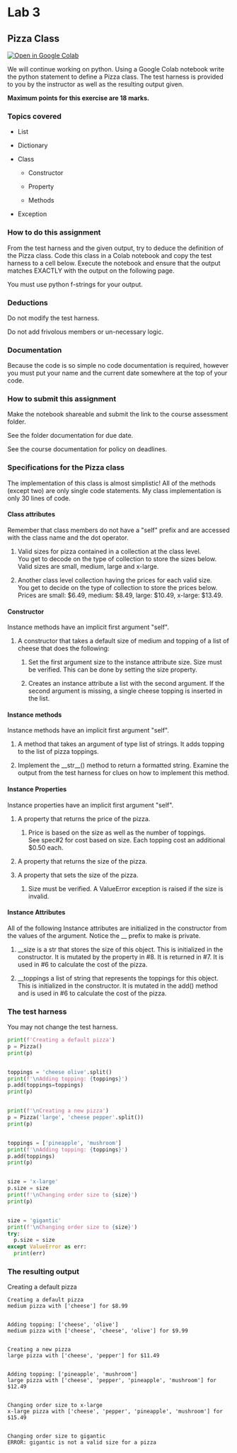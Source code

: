 # Lab 3

## Pizza Class

[![Open in Google Colab](https://colab.research.google.com/assets/colab-badge.svg)](https://colab.research.google.com/github/ttran375/comp216-assignment2/blob/main/pizza.ipynb)

We will continue working on python. Using a Google Colab notebook write
the python statement to define a Pizza class. The test harness is
provided to you by the instructor as well as the resulting output given.

**Maximum points for this exercise are 18 marks.**

### Topics covered

- List

- Dictionary

- Class

  - Constructor

  - Property

  - Methods

- Exception

### How to do this assignment

From the test harness and the given output, try to deduce the definition
of the Pizza class. Code this class in a Colab notebook and copy the
test harness to a cell below. Execute the notebook and ensure that the
output matches EXACTLY with the output on the following page.

You must use python f-strings for your output.

### Deductions

Do not modify the test harness.

Do not add frivolous members or un-necessary logic.

### Documentation

Because the code is so simple no code documentation is required, however
you must put your name and the current date somewhere at the top of your
code.

### How to submit this assignment

Make the notebook shareable and submit the link to the course assessment
folder.

See the folder documentation for due date.

See the course documentation for policy on deadlines.

### Specifications for the Pizza class

The implementation of this class is almost simplistic! All of the
methods (except two) are only single code statements. My class
implementation is only 30 lines of code.

#### Class attributes

Remember that class members do not have a "self" prefix and are accessed
with the class name and the dot operator.

1. Valid sizes for pizza contained in a collection at the class
    level.  
    You get to decode on the type of collection to store the sizes
    below.  
    Valid sizes are small, medium, large and x-large.

2. Another class level collection having the prices for each valid
    size.  
    You get to decide on the type of collection to store the prices
    below.  
    Prices are small: $6.49, medium: $8.49, large: $10.49, x-large:
    $13.49.

#### Constructor

Instance methods have an implicit first argument "self".

1. A constructor that takes a default size of medium and topping of a
    list of cheese that does the following:

    1. Set the first argument size to the instance attribute size. Size
        must be verified. This can be done by setting the size property.

    2. Creates an instance attribute a list with the second argument.
        If the second argument is missing, a single cheese topping is
        inserted in the list.

#### Instance methods

Instance methods have an implicit first argument "self".

1. A method that takes an argument of type list of strings. It adds
    topping to the list of pizza toppings.

2. Implement the \_\_str\_\_() method to return a formatted string.
    Examine the output from the test harness for clues on how to
    implement this method.

#### Instance Properties

Instance properties have an implicit first argument "self".

1. A property that returns the price of the pizza.

    1. Price is based on the size as well as the number of toppings.  
        See spec#2 for cost based on size. Each topping cost an
        additional $0.50 each.

2. A property that returns the size of the pizza.

3. A property that sets the size of the pizza.

    1. Size must be verified. A ValueError exception is raised if the
        size is invalid.

#### Instance Attributes

All of the following Instance attributes are initialized in the
constructor from the values of the argument. Notice the \_\_ prefix to
make is private.

1. \_\_size is a str that stores the size of this object. This is
    initialized in the constructor. It is mutated by the property in #8.
    It is returned in #7. It is used in #6 to calculate the cost of the
    pizza.

2. \_\_toppings a list of string that represents the toppings for this
    object. This is initialized in the constructor. It is mutated in the
    add() method and is used in #6 to calculate the cost of the pizza.

### The test harness

You may not change the test harness.

``` python
print(f'Creating a default pizza')
p = Pizza()
print(p)


toppings = 'cheese olive'.split()
print(f'\nAdding topping: {toppings}')
p.add(toppings=toppings)
print(p)


print(f'\nCreating a new pizza')
p = Pizza('large', 'cheese pepper'.split())
print(p)


toppings = ['pineapple', 'mushroom']
print(f'\nAdding topping: {toppings}')
p.add(toppings)
print(p)


size = 'x-large'
p.size = size
print(f'\nChanging order size to {size}')
print(p)


size = 'gigantic'
print(f'\nChanging order size to {size}')
try:
  p.size = size
except ValueError as err:
  print(err) 
```

### The resulting output

Creating a default pizza

```
Creating a default pizza
medium pizza with ['cheese'] for $8.99


Adding topping: ['cheese', 'olive']
medium pizza with ['cheese', 'cheese', 'olive'] for $9.99


Creating a new pizza
large pizza with ['cheese', 'pepper'] for $11.49


Adding topping: ['pineapple', 'mushroom']
large pizza with ['cheese', 'pepper', 'pineapple', 'mushroom'] for $12.49


Changing order size to x-large
x-large pizza with ['cheese', 'pepper', 'pineapple', 'mushroom'] for $15.49


Changing order size to gigantic
ERROR: gigantic is not a valid size for a pizza 
```
